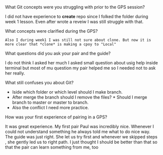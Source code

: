 What Git concepts were you struggling with prior to the GPS session?

 I did not have experience to **create** repo since I folked the folder during week 1 lesson. Even after wrote a reveiw I was still struggle with that.


What concepts were clarified during the GPS?

    Also I during week1 I was still not sure about clone. But now it is more clear that *clone* is making a cpoy to "Local" 


What questions did you ask your pair and the guide?

I do not think I asked her much I asked small question about usig help inside terminal but most of mu question my pair helped me so I needed not to ask her really.


What still confuses you about Git?

* Iside which folder or which level should I make branch. 
* After merge the branch should I remove the files?  * Should I merge branch to master or master to branch. 
* Also the conflict I need more practice.


How was your first experience of pairing in a GPS?

It was great experience. My first pair Paul was incredibly nice. Whenever I could not understand something he always told me what to do nice way.  The guide was just right. She let us try first and whenever we skipped steps , she gently led us to right path.  I just thought I should be better than that so that the pair can learn something from me, too